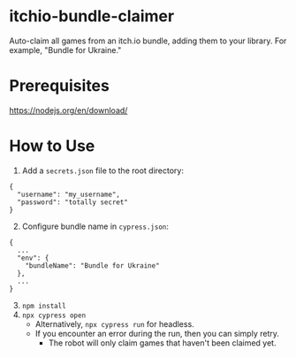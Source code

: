 # itchio-bundle-claimer
Auto-claim all games from an itch.io bundle, adding them to your library. For example, "Bundle for Ukraine."

# Prerequisites
https://nodejs.org/en/download/

# How to Use
1. Add a `secrets.json` file to the root directory:
```
{
  "username": "my_username",
  "password": "totally secret"
}
```
2. Configure bundle name in `cypress.json`:
```
{
  ...
  "env": {
    "bundleName": "Bundle for Ukraine"
  },
  ...
}
```
3. `npm install`
4. `npx cypress open`
    - Alternatively, `npx cypress run` for headless.
    - If you encounter an error during the run, then you can simply retry. 
      - The robot will only claim games that haven't been claimed yet. 

